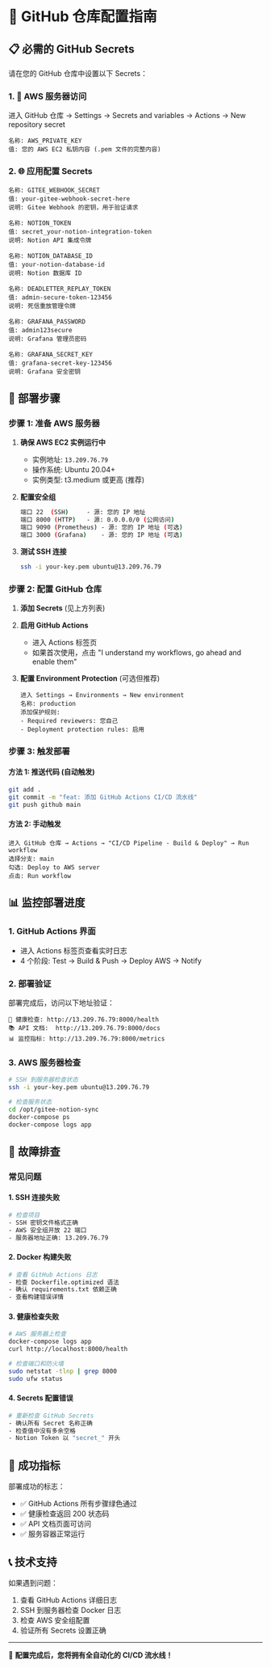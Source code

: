 # 🔧 GitHub 仓库配置指南

## 📋 必需的 GitHub Secrets

请在您的 GitHub 仓库中设置以下 Secrets：

### 1. 🔑 AWS 服务器访问
进入 GitHub 仓库 → Settings → Secrets and variables → Actions → New repository secret

```
名称: AWS_PRIVATE_KEY
值: 您的 AWS EC2 私钥内容 (.pem 文件的完整内容)
```

### 2. 🌐 应用配置 Secrets

```
名称: GITEE_WEBHOOK_SECRET
值: your-gitee-webhook-secret-here
说明: Gitee Webhook 的密钥，用于验证请求

名称: NOTION_TOKEN
值: secret_your-notion-integration-token
说明: Notion API 集成令牌

名称: NOTION_DATABASE_ID
值: your-notion-database-id
说明: Notion 数据库 ID

名称: DEADLETTER_REPLAY_TOKEN
值: admin-secure-token-123456
说明: 死信重放管理令牌

名称: GRAFANA_PASSWORD
值: admin123secure
说明: Grafana 管理员密码

名称: GRAFANA_SECRET_KEY
值: grafana-secret-key-123456
说明: Grafana 安全密钥
```

## 🚀 部署步骤

### 步骤 1: 准备 AWS 服务器

1. **确保 AWS EC2 实例运行中**
   - 实例地址: `13.209.76.79`
   - 操作系统: Ubuntu 20.04+ 
   - 实例类型: t3.medium 或更高 (推荐)

2. **配置安全组**
   ```bash
   端口 22  (SSH)     - 源: 您的 IP 地址
   端口 8000 (HTTP)   - 源: 0.0.0.0/0 (公网访问)
   端口 9090 (Prometheus) - 源: 您的 IP 地址 (可选)
   端口 3000 (Grafana)    - 源: 您的 IP 地址 (可选)
   ```

3. **测试 SSH 连接**
   ```bash
   ssh -i your-key.pem ubuntu@13.209.76.79
   ```

### 步骤 2: 配置 GitHub 仓库

1. **添加 Secrets** (见上方列表)

2. **启用 GitHub Actions**
   - 进入 Actions 标签页
   - 如果首次使用，点击 "I understand my workflows, go ahead and enable them"

3. **配置 Environment Protection** (可选但推荐)
   ```
   进入 Settings → Environments → New environment
   名称: production
   添加保护规则:
   - Required reviewers: 您自己
   - Deployment protection rules: 启用
   ```

### 步骤 3: 触发部署

#### 方法 1: 推送代码 (自动触发)
```bash
git add .
git commit -m "feat: 添加 GitHub Actions CI/CD 流水线"
git push github main
```

#### 方法 2: 手动触发
```
进入 GitHub 仓库 → Actions → "CI/CD Pipeline - Build & Deploy" → Run workflow
选择分支: main
勾选: Deploy to AWS server
点击: Run workflow
```

## 📊 监控部署进度

### 1. GitHub Actions 界面
- 进入 Actions 标签页查看实时日志
- 4 个阶段: Test → Build & Push → Deploy AWS → Notify

### 2. 部署验证
部署完成后，访问以下地址验证：

```
🏥 健康检查: http://13.209.76.79:8000/health
📚 API 文档:  http://13.209.76.79:8000/docs  
📊 监控指标: http://13.209.76.79:8000/metrics
```

### 3. AWS 服务器检查
```bash
# SSH 到服务器检查状态
ssh -i your-key.pem ubuntu@13.209.76.79

# 检查服务状态
cd /opt/gitee-notion-sync
docker-compose ps
docker-compose logs app
```

## 🔧 故障排查

### 常见问题

#### 1. SSH 连接失败
```bash
# 检查项目
- SSH 密钥文件格式正确
- AWS 安全组开放 22 端口
- 服务器地址正确: 13.209.76.79
```

#### 2. Docker 构建失败
```bash
# 查看 GitHub Actions 日志
- 检查 Dockerfile.optimized 语法
- 确认 requirements.txt 依赖正确
- 查看构建错误详情
```

#### 3. 健康检查失败
```bash
# AWS 服务器上检查
docker-compose logs app
curl http://localhost:8000/health

# 检查端口和防火墙
sudo netstat -tlnp | grep 8000
sudo ufw status
```

#### 4. Secrets 配置错误
```bash
# 重新检查 GitHub Secrets
- 确认所有 Secret 名称正确
- 检查值中没有多余空格
- Notion Token 以 "secret_" 开头
```

## 🎯 成功指标

部署成功的标志：
- ✅ GitHub Actions 所有步骤绿色通过
- ✅ 健康检查返回 200 状态码
- ✅ API 文档页面可访问
- ✅ 服务容器正常运行

## 📞 技术支持

如果遇到问题：
1. 查看 GitHub Actions 详细日志
2. SSH 到服务器检查 Docker 日志
3. 检查 AWS 安全组配置
4. 验证所有 Secrets 设置正确

---

🎉 **配置完成后，您将拥有全自动化的 CI/CD 流水线！** 